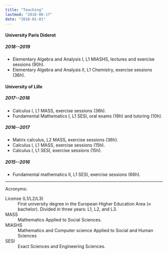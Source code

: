 ```yaml
---
title: "Teaching"
lastmod: "2018-08-17"
date: "2018-01-01"
---
```


#### University Paris Diderot

##### 2018--2019

* Elementary Algebra and Analysis I, L1 MIASHS, lectures and exercise sessions (90h).
* Elementary Algebra and Analysis II, L1 Chemistry, exercise sessions (36h).

#### University of Lille

##### 2017--2018

* Calculus I, L1 MASS, exercise sessions (36h).
* Fundamental Mathematics I, L1 SESI, oral exams (16h) and tutoring (10h).

##### 2016--2017

* Matrix calculus, L2 MASS, exercise sessions (36h).
* Calculus I, L1 MASS, exercise sessions (15h).
* Calculus I, L1 SESI, exercise sessions  (15h).

##### 2015--2016

* Fundamental mathematics II, L1 SESI, exercise sessions (66h).

---

<p class="small">
Acronyms:
<dl class="small">
<dt>License (L1/L2/L3)</dt><dd>First university degree in the European Higher Education Area (≈ bachelor). Divided in three years: L1, L2, and L3.</dd>
<dt>MASS</dt><dd>Mathematics Applied to Social Sciences.</dd>
<dt>MIASHS</dt><dd>Mathematics and Computer science Applied to Social and Human Sciences</dd>
<dt>SESI</dt><dd>Exact Sciences and Engineering Sciences.</dd>
</dl>
</p>
